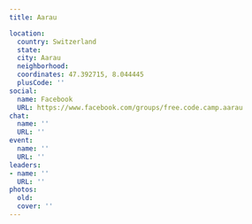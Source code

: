 ```yaml
---
title: Aarau

location:
  country: Switzerland
  state: 
  city: Aarau
  neighborhood: 
  coordinates: 47.392715, 8.044445
  plusCode: ''
social:
  name: Facebook
  URL: https://www.facebook.com/groups/free.code.camp.aarau
chat:
  name: ''
  URL: ''
event:
  name: ''
  URL: ''
leaders:
- name: ''
  URL: ''
photos:
  old: 
  cover: ''
---
```

